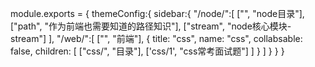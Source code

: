 module.exports = {
themeConfig:{
sidebar:{
"/node/":[
["", "node目录"],
["path", "作为前端也需要知道的路径知识"],
["stream", "node核心模块-stream"]
],
"/web/":[
["", "前端"],
{
title: "css",
name: "css",
collabsable: false,
children: [
["css/", "目录"],
['css/1', "css常考面试题"]
]
}
]
}
}
}
